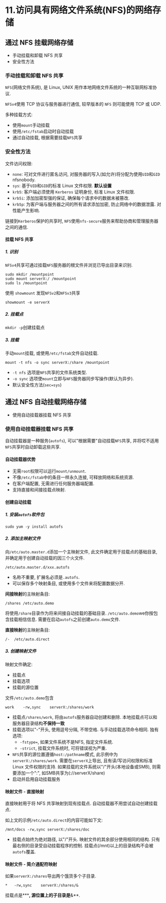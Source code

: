 # 11.访问具有网络文件系统(NFS)的网络存储

## 通过 NFS 挂载网络存储

* 手动挂载和卸载 NFS 共享
* 安全性方法

### 手动挂载和卸载 NFS 共享

`NFS`(网络文件系统), 是 Linux, UNIX 用作本地网络文件系统的一种互联网标准协议.

`NFSv4`使用 TCP 协议与服务器进行通信, 较早版本的 `NFS` 则可能使用 TCP 或 UDP.

多种挂载方式:

* 使用`mount`手动挂载
* 使用`/etc/fstab`启动时自动挂载
* 通过自动挂载, 根据需要挂载`NFS`共享

### 安全性方法

文件访问权限:

* `none`: 可对文件进行匿名访问, 对服务器的写入(如允许)将分配为使用`UID`和`GID` nfsnobody.
* `sys`: 基于`UID`和`GID`的标准 Linux 文件权限. **默认设置**
* `krb5`: 客户端必须使用 `Kerberos` 证明身份, 标准 Linux 文件权限.
* `krb5i`: 添加加密型强的保证, 确保每个请求中的数据未被篡改.
* `krb5p`: 为客户端与服务器之间的所有请求添加加密, 防止网络中的数据泄露. 对性能产生影响.

链接到`Kerberos`保护的共享时, `NFS`使用`nfs-secure`服务来帮助协商和管理服务器之间的通信. 

#### 挂载 NFS 共享

##### 1. 识别

`NFSv4`共享可通过挂载`NFS`服务器的根文件并浏览已导出目录来识别.

```
sudo mkdir /mountpoint
sudo mount serverX:/ /mountpoint
sudo ls /mountpoint
```

使用 `showmount` 发现`NFSv2`和`NFSv3`共享

```
showmount -e serverX
```

##### 2. 挂载点

`mkdir -p`创建挂载点

##### 3. 挂载

手动`mount`挂载, 或使用`/etc/fstab`文件自动挂载.

```
mount -t nfs -o sync serverX:/share /mountpoint
```

* `-t nfs` 选项是`NFS`共享的文件系统类型.
* `-o sync` 选项使`mount`立即与`NFS`服务器同步写操作(默认为异步).
* 默认安全性方法(`sec=sys`)

## 通过 NFS 自动挂载网络存储

* 使用自动挂载器挂载 NFS 共享

### 使用自动挂载器挂载 NFS 共享

自动挂载器是一种服务(`autofs`), 可以"根据需要"自动挂载`NFS`共享, 并将哎不适用`NFS`共享时自动卸载这些共享.

#### 自动挂载器优势

* 无需`root`权限可以运行`mount/unmount`.
* 不像`/etc/fstab`中的条目一样永久连接, 可释放网络和系统资源.
* 在客户端配置, 无需进行任何服务器端配置.
* 支持直接和间接挂载点映射.

#### 创建自动挂载

##### 1. 安装`autofs`软件包

```
sudo yum -y install autofs
```

##### 2. 添加主映射文件

向`/etc/auto.master.d`添加一个主映射文件, 此文件确定用于挂载点的基础目录, 并确定用于创建自动挂载的因三个火文件.

`/etc/auto.master.d/xxx.autofs`

* 名称不重要, 扩展名必须是`.autofs`.
* 可以保存多个映射条目, 或使用多个文件来将配置数据分开.

**间接映射**的主映射条目:

```
/shares /etc/auto.demo
```

将使用`/share`目录作为将来间接自动挂载的基础目录. `/etc/auto.demo`we你按包含挂载相信信息. 需要在启动`autofs`之前创建`auto.demo`文件.

**直接映射**的主映射条目:

```
/-	/etc/auto.direct
```

##### 3. 创建映射文件

映射文件确定:

* 挂载点
* 挂载选项
* 挂载的源位置

文件`/etc/auto.demo`包含

```
work	-rw,sync	serverX:/shares/work
```

* 挂载点`/shares/work`, 将由`autofs`服务器自动创建和删除. 本地挂载点可以和服务器目录结构**不保持一致**
* 挂载选项以"-"开头, 使用逗号分隔, 不带空格. 与手动挂载选项命令相同. 独有选项:
	* `-fstype=`, 如果文件系统不是NFS, 指定文件系统.
	* `-strict`, 挂载文件系统时, 可将错误视为严重.
* `NFS`共享的源位置遵循`host:/pathname`模式, 此示例中为`serverX:/shares/work`. 需要在`serverX`上导出, 且有读/写访问权限和标准 Linux 文件权限的支持. 如果挂载的文件系统以"/"开头(本地设备或SMB), 则需要添加一个":", 如SMB共享为(://serverX/share)
* 启动并启用自动挂载服务

#### 映射文件 - 直接映射

直接映射用于将 NFS 共享映射到现有挂载点. 自动挂载器不用尝试自动创建挂载点.

如上文的示例`/etc/auto.direct`的内容可能如下文:

```
/mnt/docs -rw,sync serverX:/shares/doc
```

* 挂载点始终为绝对路径, 以"/"开头. 映射文件的其余部分使用相同的结构. 只有最右侧的目录受自动挂载程序的控制. 挂载点(/mnt)以上的目录结构不会被`autofs`覆盖.

#### 映射文件 - 简介通配符映射

如果`serverX:/shares`导出两个饿货多个子目录.

```
* 	-rw,sync	serverX:/shares/&
```

挂载点是**\***, 源位置上的子目录是**&**.
